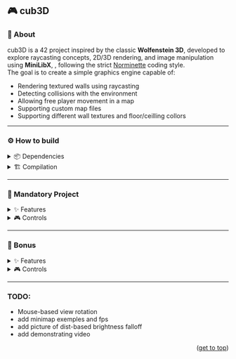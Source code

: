 <a name="readme-top"></a>
## 🎮 cub3D

### 📌 About
cub3D is a 42 project inspired by the classic **Wolfenstein 3D**, developed to explore raycasting concepts, 2D/3D rendering, and image manipulation using **MiniLibX**, , following the strict [Norminette](https://github.com/42School/norminette) coding style.  
The goal is to create a simple graphics engine capable of:
- Rendering textured walls using raycasting
- Detecting collisions with the environment
- Allowing free player movement in a map
- Supporting custom map files
- Supporting different wall textures and floor/ceilling collors

---

### ⚙️ How to build<br> 
<details>
<summary>📦 Dependencies</summary><br>
- In order to compile and run the game, you will need several dependencies, which you can install on the terminal:
<br>

```bash
sudo apt-get install gcc make libxext-dev libx11-dev libbsd-dev libxrandr-dev libxi-dev libxinerama-dev
```
</details>
<details>
<summary>🏗️ Compilation</summary><br>

1. **Clone the repository**

```bash
https://github.com/mmiguelo/Cub3d.git
cd cub3d
```
2. **Install minilibx library**
   
```bash
make download
```
3. **Compile C files**
   
```bash
make
```
4. **Run the game**
   
```bash
./cub3D maps/valid/map.cub
```
5. **other make commands**

| Command | Description |
|---|---|
| make re | Recompiles the entire project |
| make clean | Removes object files |
| make fclean | Removes object files and executable |

</details>

---

### 🚀 Mandatory Project<br>
<details>
<summary>✨ Features</summary><br>
  
+ Parsing of custom ```.cub``` maps
+ Support for textures for each direction (N, S, E, W)
+ Customizable floor and ceiling colors
+ Wall rendering using raycasting algorithm
+ Free player movement with camera rotation

</details>

<details>
<summary>🎮 Controls</summary><br>

| Key   | Action            |
| ----- | ----------------- |
| `W`   | Move forward      |
| `S`   | Move backward     |
| `A`   | Strafe left       |
| `D`   | Strafe right      |
| `←`   | Rotate view left  |
| `→`   | Rotate view right |
| `ESC` | Exit game         |

</details>

---

### 🎯 Bonus
<details>
<summary>✨ Features</summary><br>

+ Wall collision detection
+ Real-time minimap rendering
+ Real time FPS visualizer
+ Distance-based brightness attenuation
+ Global day/night ambient lighting cycle
+ Dynamic ceiling' color using LERP


</details>

<details>
<summary>🎮 Controls</summary><br>

| Key   | Action            |
| ----- | ----------------- |
| `W`   | Move forward      |
| `S`   | Move backward     |
| `A`   | Strafe left       |
| `D`   | Strafe right      |
| `← / →` | Rotate camera  |
| *Mouse Move* | Rotate camera |
| `ESC` | Exit game         |

</details>

---

### TODO:

+ Mouse-based view rotation
+ add minimap exemples and fps
+ add picture of dist-based brightness falloff
+ add demonstrating video

<p align="right">(<a href="#readme-top">get to top</a>)</p>
